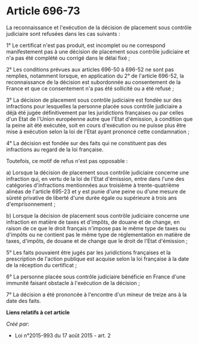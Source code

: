 # Article 696-73

La reconnaissance et l'exécution de la décision de placement sous contrôle judiciaire sont refusées dans les cas suivants : 

1° Le certificat n'est pas produit, est incomplet ou ne correspond manifestement pas à une décision de placement sous
contrôle judiciaire et n'a pas été complété ou corrigé dans le délai fixé ; 

2° Les conditions prévues aux articles 696-50 à 696-52 ne sont pas remplies, notamment lorsque, en application du 2° de
l'article 696-52, la reconnaissance de la décision est subordonnée au consentement de la France et que ce consentement n'a
pas été sollicité ou a été refusé ; 

3° La décision de placement sous contrôle judiciaire est fondée sur des infractions pour lesquelles la personne placée sous
contrôle judiciaire a déjà été jugée définitivement par les juridictions françaises ou par celles d'un Etat de l'Union
européenne autre que l'Etat d'émission, à condition que la peine ait été exécutée, soit en cours d'exécution ou ne puisse
plus être mise à exécution selon la loi de l'Etat ayant prononcé cette condamnation ; 

4° La décision est fondée sur des faits qui ne constituent pas des infractions au regard de la loi française. 

Toutefois, ce motif de refus n'est pas opposable : 

a) Lorsque la décision de placement sous contrôle judiciaire concerne une infraction qui, en vertu de la loi de l'Etat
d'émission, entre dans l'une des catégories d'infractions mentionnées aux troisième à trente-quatrième alinéas de l'article
695-23 et y est punie d'une peine ou d'une mesure de sûreté privative de liberté d'une durée égale ou supérieure à trois ans
d'emprisonnement ; 

b) Lorsque la décision de placement sous contrôle judiciaire concerne une infraction en matière de taxes et d'impôts, de
douane et de change, en raison de ce que le droit français n'impose pas le même type de taxes ou d'impôts ou ne contient pas
le même type de réglementation en matière de taxes, d'impôts, de douane et de change que le droit de l'Etat d'émission ; 

5° Les faits pouvaient être jugés par les juridictions françaises et la prescription de l'action publique est acquise selon
la loi française à la date de la réception du certificat ; 

6° La personne placée sous contrôle judiciaire bénéficie en France d'une immunité faisant obstacle à l'exécution de la
décision ; 

7° La décision a été prononcée à l'encontre d'un mineur de treize ans à la date des faits.

**Liens relatifs à cet article**

_Créé par_:

  - Loi n°2015-993 du 17 août 2015 - art. 2
